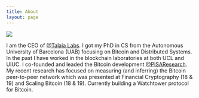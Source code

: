 ```yaml
---
title: About
layout: page
---
```

![](../assets/images/profile.jpg)

I am the CEO of <a class='link' href='https://talaia.watch'>@Talaia Labs</a>. I got my PhD in CS from the Autonomous University of Barcelona (UAB) focusing on Bitcoin and Distributed Systems. In the past I have worked in the blockchain laboratories at both UCL and UIUC. I co-founded and leaded the Bitcoin development <a class='link' href='https://pisa.watch'>@PISAResearch</a>. My recent research has focused on measuring (and inferring) the Bitcoin peer-to-peer network which was presented at Financial Cryptography (18 & 19) and Scaling Bitcoin (18 & 19). Currently building a Watchtower protocol for Bitcoin.